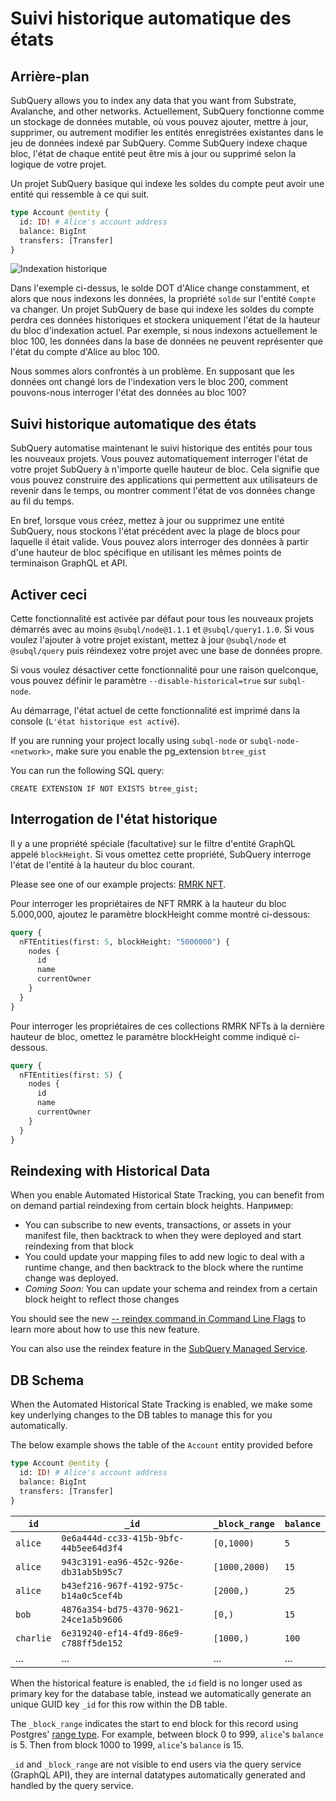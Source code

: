 # Suivi historique automatique des états

## Arrière-plan

SubQuery allows you to index any data that you want from Substrate, Avalanche, and other networks. Actuellement, SubQuery fonctionne comme un stockage de données mutable, où vous pouvez ajouter, mettre à jour, supprimer, ou autrement modifier les entités enregistrées existantes dans le jeu de données indexé par SubQuery. Comme SubQuery indexe chaque bloc, l'état de chaque entité peut être mis à jour ou supprimé selon la logique de votre projet.

Un projet SubQuery basique qui indexe les soldes du compte peut avoir une entité qui ressemble à ce qui suit.

```graphql
type Account @entity {
  id: ID! # Alice's account address
  balance: BigInt
  transfers: [Transfer]
}
```

![Indexation historique](/assets/img/run_publish/historic_indexing.png)

Dans l'exemple ci-dessus, le solde DOT d'Alice change constamment, et alors que nous indexons les données, la propriété `solde` sur l'entité `Compte` va changer. Un projet SubQuery de base qui indexe les soldes du compte perdra ces données historiques et stockera uniquement l'état de la hauteur du bloc d'indexation actuel. Par exemple, si nous indexons actuellement le bloc 100, les données dans la base de données ne peuvent représenter que l'état du compte d'Alice au bloc 100.

Nous sommes alors confrontés à un problème. En supposant que les données ont changé lors de l'indexation vers le bloc 200, comment pouvons-nous interroger l'état des données au bloc 100?

## Suivi historique automatique des états

SubQuery automatise maintenant le suivi historique des entités pour tous les nouveaux projets. Vous pouvez automatiquement interroger l'état de votre projet SubQuery à n'importe quelle hauteur de bloc. Cela signifie que vous pouvez construire des applications qui permettent aux utilisateurs de revenir dans le temps, ou montrer comment l'état de vos données change au fil du temps.

En bref, lorsque vous créez, mettez à jour ou supprimez une entité SubQuery, nous stockons l'état précédent avec la plage de blocs pour laquelle il était valide. Vous pouvez alors interroger des données à partir d'une hauteur de bloc spécifique en utilisant les mêmes points de terminaison GraphQL et API.

## Activer ceci

Cette fonctionnalité est activée par défaut pour tous les nouveaux projets démarrés avec au moins `@subql/node@1.1.1` et `@subql/query1.1.0`. Si vous voulez l'ajouter à votre projet existant, mettez à jour `@subql/node` et `@subql/query` puis réindexez votre projet avec une base de données propre.

Si vous voulez désactiver cette fonctionnalité pour une raison quelconque, vous pouvez définir le paramètre `--disable-historical=true` sur `subql-node`.

Au démarrage, l'état actuel de cette fonctionnalité est imprimé dans la console (`L'état historique est activé`).

If you are running your project locally using `subql-node` or `subql-node-<network>`, make sure you enable the pg_extension `btree_gist`

You can run the following SQL query:

```shell
CREATE EXTENSION IF NOT EXISTS btree_gist;
```

## Interrogation de l'état historique

Il y a une propriété spéciale (facultative) sur le filtre d'entité GraphQL appelé `blockHeight`. Si vous omettez cette propriété, SubQuery interroge l'état de l'entité à la hauteur du bloc courant.

Please see one of our example projects: [RMRK NFT](https://github.com/subquery/tutorial-rmrk-nft).

Pour interroger les propriétaires de NFT RMRK à la hauteur du bloc 5.000,000, ajoutez le paramètre blockHeight comme montré ci-dessous:

```graphql
query {
  nFTEntities(first: 5, blockHeight: "5000000") {
    nodes {
      id
      name
      currentOwner
    }
  }
}
```

Pour interroger les propriétaires de ces collections RMRK NFTs à la dernière hauteur de bloc, omettez le paramètre blockHeight comme indiqué ci-dessous.

```graphql
query {
  nFTEntities(first: 5) {
    nodes {
      id
      name
      currentOwner
    }
  }
}
```

## Reindexing with Historical Data

When you enable Automated Historical State Tracking, you can benefit from on demand partial reindexing from certain block heights. Например:

- You can subscribe to new events, transactions, or assets in your manifest file, then backtrack to when they were deployed and start reindexing from that block
- You could update your mapping files to add new logic to deal with a runtime change, and then backtrack to the block where the runtime change was deployed.
- _Coming Soon:_ You can update your schema and reindex from a certain block height to reflect those changes

You should see the new [-- reindex command in Command Line Flags](./references.md#reindex) to learn more about how to use this new feature.

You can also use the reindex feature in the [SubQuery Managed Service](https://managedservice.subquery.network).

## DB Schema

When the Automated Historical State Tracking is enabled, we make some key underlying changes to the DB tables to manage this for you automatically.

The below example shows the table of the `Account` entity provided before

```graphql
type Account @entity {
  id: ID! # Alice's account address
  balance: BigInt
  transfers: [Transfer]
}
```

| `id`      | `_id`                                  | `_block_range` | `balance` |
| --------- | -------------------------------------- | -------------- | --------- |
| `alice`   | `0e6a444d-cc33-415b-9bfc-44b5ee64d3f4` | `[0,1000)`     | `5`       |
| `alice`   | `943c3191-ea96-452c-926e-db31ab5b95c7` | `[1000,2000)`  | `15`      |
| `alice`   | `b43ef216-967f-4192-975c-b14a0c5cef4b` | `[2000,)`      | `25`      |
| `bob`     | `4876a354-bd75-4370-9621-24ce1a5b9606` | `[0,)`         | `15`      |
| `charlie` | `6e319240-ef14-4fd9-86e9-c788ff5de152` | `[1000,)`      | `100`     |
| ...       | ...                                    | ...            | ...       |

When the historical feature is enabled, the `id` field is no longer used as primary key for the database table, instead we automatically generate an unique GUID key `_id` for this row within the DB table.

The `_block_range` indicates the start to end block for this record using Postgres' [range type](https://www.postgresql.org/docs/current/rangetypes.html). For example, between block 0 to 999, `alice`'s `balance` is 5. Then from block 1000 to 1999, `alice`'s `balance` is 15.

`_id` and `_block_range` are not visible to end users via the query service (GraphQL API), they are internal datatypes automatically generated and handled by the query service.
